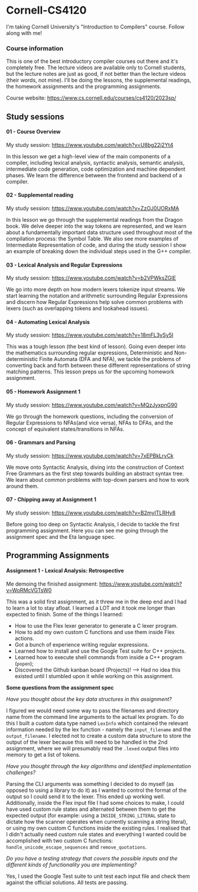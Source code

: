 # Cornell-CS4120
I'm taking Cornell University's "Introduction to Compilers" course. Follow along with me!

### Course information
This is one of the best introductory compiler courses out there and it's completely free. The lecture videos are available only to Cornell students, but the lecture notes are just as good, if not better than the lecture videos (their words, not mine). I'll be doing the lessons, the supplemental readings, the homework assignments and the programming assignments.

Course website: https://www.cs.cornell.edu/courses/cs4120/2023sp/

## Study sessions
#### 01 - Course Overview
My study session: https://www.youtube.com/watch?v=U8bg22j2Yt4

In this lesson we get a high-level view of the main components of a compiler, including lexical analysis, syntactic analysis, semantic analysis, intermediate code generation, code optimization and machine dependent phases. We learn the difference between the frontend and backend of a compiler.

#### 02 - Supplemental reading
My study session: https://www.youtube.com/watch?v=ZzOJ0UORxMA

In this lesson we go through the supplemental readings from the Dragon book. We delve deeper into the way tokens are represented, and we learn about a fundamentally important data structure used throughout most of the compilation process: the Symbol Table. We also see more examples of Intermediate Representation of code, and during the study session I show an example of breaking down the individual steps used in the G++ compiler.

#### 03 - Lexical Analysis and Regular Expressions
My study session: https://www.youtube.com/watch?v=b2VPWksZGIE

We go into more depth on how modern lexers tokenize input streams. We start learning the notation and arithmetic surrounding Regular Expressions and discern how Regular Expressions help solve common problems with lexers (such as overlapping tokens and lookahead issues).

#### 04 - Automating Lexical Analysis
My study session: https://www.youtube.com/watch?v=18mFL3ySy5I

This was a tough lesson (the best kind of lesson). Going even deeper into the mathematics surrounding regular expressions, Deterministic and Non-deterministic Finite Automata (DFA and NFA), we tackle the problems of converting back and forth between these different representations of string matching patterns. This lesson preps us for the upcoming homework assignment.

#### 05 - Homework Assignment 1
My study session: https://www.youtube.com/watch?v=MQzJyxpnG90

We go through the homework questions, including the conversion of Regular Expressions to NFAs(and vice versa), NFAs to DFAs, and the concept of equivalent states/transitions in NFAs.

#### 06 - Grammars and Parsing
My study session: https://www.youtube.com/watch?v=7xEPBkLrvCk

We move onto Syntactic Analysis, diving into the construction of Context Free Grammars as the first step towards building an abstract syntax tree. We learn about common problems with top-down parsers and how to work around them.

#### 07 - Chipping away at Assignment 1
My study session: https://www.youtube.com/watch?v=B2myITLRHy8

Before going too deep on Syntactic Analysis, I decide to tackle the first programming assignment. Here you can see me going through the assignment spec and the Eta language spec.

## Programming Assignments
#### Assignment 1 - Lexical Analysis: Retrospective
Me demoing the finished assignment: https://www.youtube.com/watch?v=WoRMcVGTsW0

This was a solid first assignment, as it threw me in the deep end and I had to learn a lot to stay afloat. I learned a LOT and it took me longer than expected to finish. Some of the things I learned:
- How to use the Flex lexer generator to generate a C lexer program.
- How to add my own custom C functions and use them inside Flex actions.
- Got a bunch of experience writing regular expressions.
- Learned how to install and use the Google Test suite for C++ projects.
- Learned how to execute shell commands from inside a C++ program (`popen`);
- Discovered the Github kanban board (Projects)! --> Had no idea this existed until I stumbled upon it while working on this assignment.

**Some questions from the assignment spec**

*Have you thought about the key data structures in this assignment?*

I figured we would need some way to pass the filenames and directory name from the command line arguments to the actual lex program. To do this I built a custom data type named `LexInfo` which contained the relevant information needed by the lex function - namely the `input_filename` and the `output_filename`.
I elected not to create a custom data structure to store the output of the lexer because this will need to be handled in the 2nd assignment, where we will presumably read the `.lexed` output files into memory to get a list of tokens. 

*Have you thought through the key algorithms and identified implementation challenges?*

Parsing the CLI arguments was something I decided to do myself (as opposed to using a library to do it) as I wanted to control the format of the output so I could send it to the lexer. This ended up working well.
Additionally, inside the Flex input file I had some choices to make, I could have used custom rule states and alternated between them to get the expected output (for example: using a `INSIDE_STRING_LITERAL` state to dictate how the scanner operates when currently scanning a string literal), or using my own custom C functions inside the existing rules. I realised that I didn't actually need custom rule states and everything I wanted could be accomplished with two custom C functions: `handle_unicode_escape_sequences` and `remove_quotations`.

*Do you have a testing strategy that covers the possible inputs and the different kinds of functionality you are implementing?*

Yes, I used the Google Test suite to unit test each input file and check them against the official solutions. All tests are passing.


